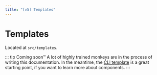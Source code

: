 ```yaml
---
title: "[v5] Templates"
---
```


# Templates

Located at `src/templates`.

::: tip Coming soon™️
A lot of highly trained monkeys are in the process of writing this documentation. In the meantime, the [CLI template](https://github.com/pangolinjs/cli/tree/master/template) is a great starting point, if you want to learn more about components.
:::
